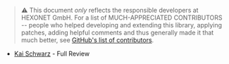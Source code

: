> ⚠ This document _only_ reflects the responsible developers at HEXONET GmbH. For a list of MUCH-APPRECIATED CONTRIBUTORS -- people who helped developing and extending this library, applying patches, adding helpful comments
> and thus generally made it that much better, see [GitHub's list of contributors](https://github.com/hexonet/python-sdk/contributors).

- [Kai Schwarz](//github.com/papakai) - Full Review
